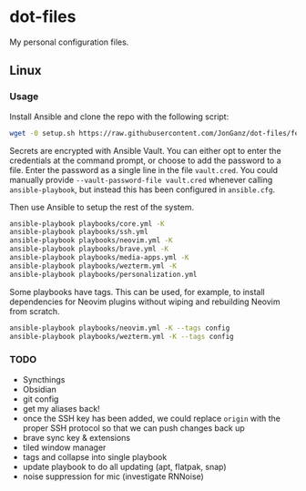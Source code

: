 # dot-files
My personal configuration files.

## Linux

### Usage

Install Ansible and clone the repo with the following script:

```sh
wget -0 setup.sh https://raw.githubusercontent.com/JonGanz/dot-files/feature/ubuntu-scripts/setup.sh && echo "25ba10dcf22500973a62235bdd5900cc4dd3483a15ff810b69a2871a05e81688 setup.sh" | sha256sum -c - && bash setup.sh
```

Secrets are encrypted with Ansible Vault. You can either opt to enter the credentials at the command prompt, or choose to add the password to a file. Enter the password as a single line in the file `vault.cred`. You could manually provide `--vault-password-file vault.cred` whenever calling `ansible-playbook`, but instead this has been configured in `ansible.cfg`.

Then use Ansible to setup the rest of the system.

```sh
ansible-playbook playbooks/core.yml -K
ansible-playbook playbooks/ssh.yml
ansible-playbook playbooks/neovim.yml -K
ansible-playbook playbooks/brave.yml -K
ansible-playbook playbooks/media-apps.yml -K
ansible-playbook playbooks/wezterm.yml -K
ansible-playbook playbooks/personalization.yml
```

Some playbooks have tags. This can be used, for example, to install dependencies for Neovim plugins without wiping and rebuilding Neovim from scratch.

```sh
ansible-playbook playbooks/neovim.yml -K --tags config
ansible-playbook playbooks/wezterm.yml -K --tags config
```

### TODO
- Syncthings
- Obsidian
- git config
- get my aliases back!
- once the SSH key has been added, we could replace `origin` with the proper SSH protocol so that we can push changes back up
- brave sync key & extensions
- tiled window manager
- tags and collapse into single playbook
- update playbook to do all updating (apt, flatpak, snap)
- noise suppression for mic (investigate RNNoise)
